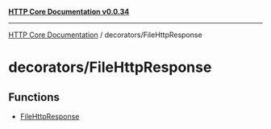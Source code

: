 [**HTTP Core Documentation v0.0.34**](../../README.md)

***

[HTTP Core Documentation](../../modules.md) / decorators/FileHttpResponse

# decorators/FileHttpResponse

## Functions

- [FileHttpResponse](functions/FileHttpResponse.md)
